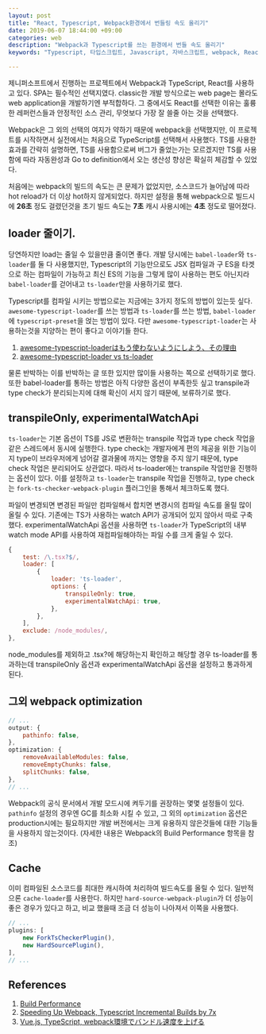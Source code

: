 ```yaml
---
layout: post
title: "React, Typescript, Webpack환경에서 번들링 속도 올리기"
date: 2019-06-07 18:44:00 +09:00
categories: web
description: "Webpack과 Typescript를 쓰는 환경에서 번들 속도 올리기"
keywords: "Typescript, 타입스크립트, Javascript, 자바스크립트, webpack, React, bundle, speed up, 속도 올리기, 빠르게, 번들링, 번들"

---
```


제니퍼소프트에서 진행하는 프로젝트에서 Webpack과 TypeScript, React를 사용하고 있다. SPA는 필수적인 선택지였다. classic한 개발 방식으로는 web page는 몰라도 web application을 개발하기엔 부적합하다. 그 중에서도 React를 선택한 이유는 훌륭한 레퍼런스들과 안정적인 소스 관리, 무엇보다 가장 잘 쓸줄 아는 것을 선택했다.

Webpack은 그 외의 선택의 여지가 약하기 때문에 webpack을 선택했지만, 이 프로젝트를 시작하면서 실전에서는 처음으로 TypeScript를 선택해서 사용했다. TS를 사용한 효과를 간략히 설명하면, TS를 사용함으로써 버그가 줄었는가는 모르겠지만 TS를 사용함에 따라 자동완성과 Go to definition에서 오는 생산성 향상은 확실히 체감할 수 있었다.

처음에는 webpack의 빌드의 속도는 큰 문제가 없었지만, 소스코드가 늘어남에 따라 hot reload가 더 이상 hot하지 않게되었다. 하지만 설정을 통해 webpack으로 빌드시에 **26초** 정도 걸렸던것을 초기 빌드 속도는 **7초** 캐시 사용시에는 **4초** 정도로 떨어졌다.

## loader 줄이기.

당연하지만 load는 줄일 수 있을만큼 줄이면 좋다. 개발 당시에는 `babel-loader`와 `ts-loader`를 둘 다 사용했지만, Typescript의 기능만으로도 JSX 컴파일과 구 ES을 타겟으로 하는 컴파일이 가능하고 최신 ES의 기능을 그렇게 많이 사용하는 편도 아닌지라 `babel-loader`를 걷어내고 `ts-loader`만을 사용하기로 했다.

Typescript를 컴파일 시키는 방법으로는 지금에는 3가지 정도의 방법이 있는듯 싶다. `awesome-typescript-loader`를 쓰는 방법과 `ts-loader`를 쓰는 방법, `babel-loader`에 `typescript-preset`을 얹는 방법이 있다. 다만 `awesome-typescript-loader`는 사용하는것을 지양하는 편이 좋다고 이야기들 한다.

1. [awesome-typescript-loaderはもう使わないようにしよう、その理由](https://qiita.com/__sakito__/items/56510d2ab15f87311b36)
1. [awesome-typescript-loader vs ts-loader](https://www.npmtrends.com/awesome-typescript-loader-vs-ts-loader)

물론 반박하는 이를 반박하는 글 또한 있지만 많이들 사용하는 쪽으로 선택하기로 했다. 또한 babel-loader를 통하는 방법은 아직 다양한 옵션이 부족한듯 싶고 transpile과 type check가 분리되는지에 대해 확신이 서지 않기 때문에, 보류하기로 했다.

## transpileOnly, experimentalWatchApi

`ts-loader`는 기본 옵션이 TS를 JS로 변환하는 transpile 작업과 type check 작업을 같은 스레드에서 동시에 실행한다. type check는 개발자에게 편의 제공을 위한 기능이지 type이 브라우저에게 넘어갈 결과물에 까지는 영향을 주지 않기 때문에, type check 작업은 분리되어도 상관없다. 따라서 ts-loader에는 transpile 작업만을 진행하는 옵션이 있다. 이를 설정하고 `ts-loader`는 transpile 작업을 진행하고, type check는 `fork-ts-checker-webpack-plugin` 플러그인을 통해서 체크하도록 했다.

파일이 변경되면 변경된 파일만 컴파일해서 합치면 변경시의 컴파일 속도를 올릴 많이 올릴 수 있다. 기존에는 TS가 사용하는 watch API가 공개되어 있지 않아서 따로 구축했다. experimentalWatchApi 옵션을 사용하면 `ts-loader`가 TypeScript의 내부 watch mode API를 사용하여 재컴파일해야하는 파일 수를 크게 줄일 수 있다.

```js
{
    test: /\.tsx?$/,
    loader: [
        {
            loader: 'ts-loader',
            options: {
                transpileOnly: true,
                experimentalWatchApi: true,
            },
        },
    ],
    exclude: /node_modules/,
},
```

node_modules를 제외하고 .tsx?에 해당하는지 확인하고 해당할 경우 ts-loader를 통과하는데 transpileOnly 옵션과 experimentalWatchApi 옵션을 설정하고 통과하게된다.

## 그외 webpack optimization

```js
// ...
output: {
    pathinfo: false,
},
optimization: {
    removeAvailableModules: false,
    removeEmptyChunks: false,
    splitChunks: false,
},
// ...
```
Webpack의 공식 문서에서 개발 모드시에 켜두기를 권장하는 몇몇 설정들이 있다. `pathinfo` 설정의 경우엔 GC를 최소화 시킬 수 있고, 그 외의 `optimization` 옵션은 production시에는 필요하지만 개발 버전에서는 크게 유용하지 않은것들에 대한 기능들을 사용하지 않는것이다. (자세한 내용은 Webpack의 Build Performance 항목을 참조)

## Cache

이미 컴파일된 소스코드를 최대한 캐시하여 처리하여 빌드속도를 올릴 수 있다. 일반적으론 `cache-loader`를 사용한다. 하지만 `hard-source-webpack-plugin`가 더 성능이 좋은 경우가 있다고 하고, 비교 했을때 조금 더 성능이 나아져서 이쪽을 사용했다.

```js
// ...
plugins: [
    new ForkTsCheckerPlugin(),
    new HardSourcePlugin(),
],
// ...
```

## References

1. [Build Performance](https://webpack.js.org/guides/build-performance/)
1. [Speeding Up Webpack, Typescript Incremental Builds by 7x](https://medium.com/@kenneth_chau/speeding-up-webpack-typescript-incremental-builds-by-7x-3912ba4c1d15)
1. [Vue.js, TypeScript, webpack環境でバンドル速度を上げる](https://qiita.com/kurosame/items/81a23987048860097e60#%E3%82%AD%E3%83%A3%E3%83%83%E3%82%B7%E3%83%A5%E3%82%92%E4%BD%BF%E3%81%86)
